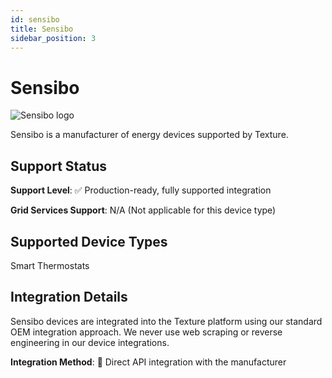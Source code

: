 ```yaml
---
id: sensibo
title: Sensibo
sidebar_position: 3
---
```


# Sensibo

<div style={{ textAlign: 'center', margin: '20px 0' }}>
  <img 
    src="https://device.cms.texture.energy/logo/%20Sensibo%20Vector%20Icon.svg" 
    alt="Sensibo logo" 
    style={{ maxWidth: '200px', maxHeight: '150px' }}
  />
</div>

Sensibo is a manufacturer of energy devices supported by Texture.



## Support Status

**Support Level**: ✅ Production-ready, fully supported integration

**Grid Services Support**: N/A (Not applicable for this device type)

## Supported Device Types

Smart Thermostats

## Integration Details

Sensibo devices are integrated into the Texture platform using our standard OEM integration approach. We never use web scraping or reverse engineering in our device integrations.

**Integration Method**: 🔌 Direct API integration with the manufacturer



